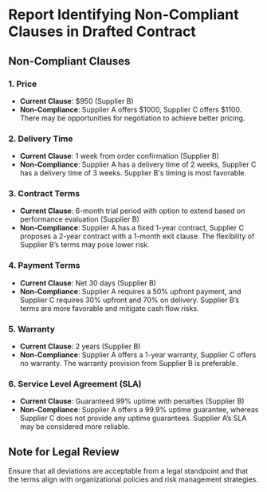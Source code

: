 # Report Identifying Non-Compliant Clauses in Drafted Contract

## Non-Compliant Clauses

### 1. Price
- **Current Clause**: $950 (Supplier B)
- **Non-Compliance**: Supplier A offers $1000, Supplier C offers $1100. There may be opportunities for negotiation to achieve better pricing.

### 2. Delivery Time
- **Current Clause**: 1 week from order confirmation (Supplier B)
- **Non-Compliance**: Supplier A has a delivery time of 2 weeks, Supplier C has a delivery time of 3 weeks. Supplier B's timing is most favorable.

### 3. Contract Terms
- **Current Clause**: 6-month trial period with option to extend based on performance evaluation (Supplier B)
- **Non-Compliance**: Supplier A has a fixed 1-year contract, Supplier C proposes a 2-year contract with a 1-month exit clause. The flexibility of Supplier B’s terms may pose lower risk.

### 4. Payment Terms
- **Current Clause**: Net 30 days (Supplier B)
- **Non-Compliance**: Supplier A requires a 50% upfront payment, and Supplier C requires 30% upfront and 70% on delivery. Supplier B’s terms are more favorable and mitigate cash flow risks.

### 5. Warranty
- **Current Clause**: 2 years (Supplier B)
- **Non-Compliance**: Supplier A offers a 1-year warranty, Supplier C offers no warranty. The warranty provision from Supplier B is preferable.

### 6. Service Level Agreement (SLA)
- **Current Clause**: Guaranteed 99% uptime with penalties (Supplier B)
- **Non-Compliance**: Supplier A offers a 99.9% uptime guarantee, whereas Supplier C does not provide any uptime guarantees. Supplier A’s SLA may be considered more reliable.

## Note for Legal Review
Ensure that all deviations are acceptable from a legal standpoint and that the terms align with organizational policies and risk management strategies.
```